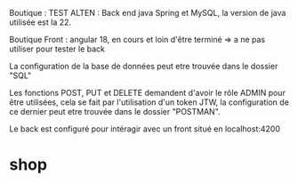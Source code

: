 Boutique : TEST ALTEN : Back end java Spring et MySQL, la version de java utilisée est la 22.

Boutique Front : angular 18, en cours et loin d'être terminé => a ne pas utiliser pour tester le back

La configuration de la base de données peut etre trouvée dans le dossier "SQL"

Les fonctions POST, PUT et DELETE demandent d'avoir le rôle ADMIN pour être utilisées, cela se fait par l'utilisation d'un token JTW, la configuration de ce dernier peut etre trouvée dans le dossier "POSTMAN".

Le back est configuré pour intéragir avec un front situé en localhost:4200

# shop
 
